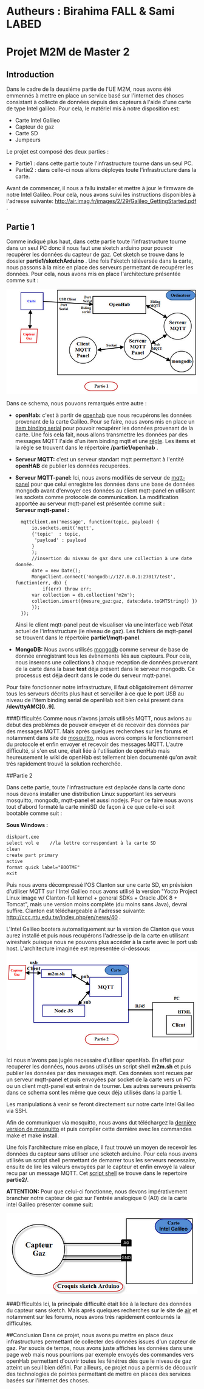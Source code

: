 Autheurs : Birahima FALL & Sami LABED
==============

# Projet M2M de Master 2 #

## Introduction ##
Dans le cadre de la deuxiéme partie de l'UE M2M, nous avons été emmennés à mettre en place un service basé sur l'internet des choses consistant à collecte de données depuis des capteurs à l'aide d'une carte de type Intel galileo. Pour cela, le matériel mis à notre disposition est:
* Carte Intel Galileo
* Capteur de gaz
* Carte SD 
* Jumpeurs

Le projet est composé des deux parties :
* Partie1 : dans cette partie toute l'infrastructure tourne dans un seul PC.
* Partie2 : dans celle-ci nous allons déployés toute l'infrastructure dans la carte.

Avant de commencer, il nous a fallu installer et mettre à jour le firmware de notre Intel Galileo. Pour celà, nous avons suivi les instructions disponibles à l'adresse suivante: http://air.imag.fr/images/2/29/Galileo_GettingStarted.pdf .

## Partie 1 

Comme indiqué plus haut, dans cette partie toute l'infrastructure tourne dans un seul PC donc il nous faut une sketch arduino pour pouvoir recupérer les données du capteur de gaz. Cet sketch se trouve dans le dossier **partie1/sketchArduino** .
Une fois l'sketch téléversée dans la carte, nous passons à la mise en place des serveurs permettant de recupérer les données. Pour cela, nous avons mis en place l'architecture présentée comme suit : 

![alt tag](https://github.com/DIAZAU/M2M_FALL-LABED/blob/master/Partie1.jpg?raw=true)


Dans ce schema, nous pouvons remarqués entre autre : 
* **openHab:** c'est à partir de [openhab](http://www.openhab.org/) que nous recupérons les données provenant de la carte Galileo. Pour se faire, nous avons mis en place un [item binding serial](https://github.com/DIAZAU/M2M_FALL-LABED/blob/master/partie1/openhab/m2m.items) pour pouvoir recupérer les données provenant de la carte. Une fois cela fait, nous allons transmettre les données par des messages MQTT l'aide d'un item binding mqtt et une [régle](https://github.com/DIAZAU/M2M_FALL-LABED/blob/master/partie1/openhab/m2m.rules).
Les items et la régle se trouvent dans le répertoire **/partie1/openhab** .
* **Serveur MQTT:** c'est un serveur standart mqtt permettant à l'entité **openHAB** de publier les données recuperées. 
* **Serveur MQTT-panel:** Ici, nous avons modifiés de serveur de [mqtt-panel](https://github.com/fabaff/mqtt-panel) pour que celui enregistre les données dans une base de données mongodb avant d'envoyer ces données au client mqtt-panel en utilisant les sockets comme protocole de communication. La modification apportée au serveur mqtt-panel est présentée comme suit : 	
	**Serveur mqtt-panel :**
	
		mqttclient.on('message', function(topic, payload) {
		    io.sockets.emit('mqtt',
			{'topic'  : topic,
			 'payload' : payload
			}
		    );
		    //insertion du niveau de gaz dans une collection à une date donnée.
		    date = new Date();
		    MongoClient.connect('mongodb://127.0.0.1:27017/test', function(err, db) {
		    	if(err) throw err;
			var collection = db.collection('m2m');
			collection.insert({mesure_gaz:gaz, date:date.toGMTString() })
		    });
		});

	Ainsi le client mqtt-panel peut de visualiser via une interface web l'état actuel de l'infrastructure (le niveau de gaz). 
	Les fichiers de mqtt-panel se trouvent dans le répertoire **partie1/mqtt-panel**. 
 
* **MongoDB:** Nous avons utilisés [mongodb](https://www.mongodb.org/) comme serveur de base de donnée enregistrant tous les évènements liés aux capteurs. Pour cela, nous inserons une collections à chaque reception de données provenant de la carte dans la base **test** déja présent dans le serveur mongodb.  Ce processus est déja decrit dans le code du serveur mqtt-panel.

Pour faire fonctionner notre infrastructure, il faut obligatoirement démarrer tous les serveurs décrits plus haut et serveiller à ce que le port USB au niveau de l'item binding serial de openHab soit bien celui present dans **/dev/ttyAMC[0..9]**. 

###Difficultés
Comme nous n'avons jamais utilisés MQTT, nous avions au debut des problémes de pouvoir envoyer et de recevoir des données par des messages MQTT. Mais aprés quelques recherches sur les forums et notamment dans site de [mosquitto](http://mosquitto.org/), nous avons compris le fonctionnement du protocole et enfin envoyer et recevoir des messages MQTT. L'autre difficulté, si s'en est une, était liée à l'utilisation de openHab mais heureusement le wiki de openHab est tellement bien documenté qu'on avait trés rapidement trouvé la solution recherchée. 


##Partie 2

Dans cette partie, toute l'infrastructure est deplacée dans la carte donc nous devons installer une distribution Linux supportant les serveurs mosquitto, mongodb,  mqtt-panel et aussi nodejs. Pour ce faire nous avons tout d'abord formaté la carte miniSD de façon à ce que celle-ci soit bootable comme suit :

**Sous Windows :**

	diskpart.exe
	select vol e	//la lettre correspondant à la carte SD
	clean
	create part primary
	active
	format quick label="BOOTME"
	exit

Puis nous avons décompressé l'OS Clanton sur une carte SD, en prévision d'utiliser MQTT sur l'Intel Galileo nous avons utilisé la version "Yocto Project Linux image w/ Clanton-full kernel + general SDKs + Oracle JDK 8 + Tomcat", mais une version moins complète (du moins sans Java), devrai suffire. Clanton est téléchargeable à l'adresse suivante: http://ccc.ntu.edu.tw/index.php/en/news/40 .

L'Intel Galileo bootera automatiquement sur la version de Clanton que vous aurez installé et puis nous recupérons l'adresse ip de la carte en utilisant wireshark puisque nous ne pouvons plus accéder à la carte avec le port usb host. 
L'architecture imaginée est representée ci-dessous:
![alt tag](https://github.com/DIAZAU/M2M_FALL-LABED/blob/master/Partie2.jpg?raw=true)

Ici nous n'avons pas jugés necessaire d'utiliser openHab. En effet pour recuperer les données, nous avons utilisés un script shell **m2m.sh** et puis publier les données par des messages mqtt. Ces données sont recues par un serveur mqtt-panel et puis envoyées par socket de la carte vers un PC ou un client mqtt-panel est entrain de tourner. Les autres serveurs présents dans ce schema sont les même que ceux déja utilisés dans la partie 1.

Les manipulations à venir se feront directement sur notre carte Intel Galileo via SSH.

Afin de communiquer via mosquitto, nous avons dut téléchargez la [dernière version de mosquitto](http://mosquitto.org/download/) et puis compiler cette derniére avec les commandes make et make install. 

Une fois l'architecture mise en place, il faut trouvé un moyen de recevoir les données du capteur sans utiliser une scketch arduino. Pour cela nous avons utilisés un script shell permettant de demarrer tous les serveurs necessaire, ensuite de lire les valeurs envoyées par le capteur et enfin envoyé la valeur recu par un message MQTT. Cet [script shell](https://github.com/DIAZAU/M2M_FALL-LABED/tree/master/partie2/m2m.sh) se trouve dans le repertoire **partie2/**.


**ATTENTION:** Pour que celui-ci fonctionne, nous devons impérativement brancher notre capteur de gaz sur l'entrée analogique 0 (A0) de la carte intel Galileo présenter comme suit:

![alt tag](https://github.com/DIAZAU/M2M_FALL-LABED/blob/master/CroquisSketchArduino.jpg?raw=true)

###Difficultés
Ici, la principale difficulté était liée à la lecture des données du capteur sans sketch. Mais aprés quelques recherches sur le site de [air](http://air.imag.fr/index.php/Main_Page) et notamment sur les forums, nous avons trés rapidement contournés la difficultés. 

##Conclusion
Dans ce projet, nous avons pu mettre en place deux infrastructures permettant de collecter des données issues d'un capteur de gaz. Par soucis de temps, nous avons juste affichés les données dans une page web mais nous pourrions par exemple envoyés des commandes vers openHab permettant d'ouvrir  toutes les fénétres dés que le niveau de gaz atteint un seuil bien défini.
Par ailleurs, ce projet nous a permis de découvrir des technologies de pointes permettant de mettre en places des services basées sur l'internet des choses.



